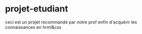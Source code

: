# projet-etudiant
ceci est un projet recommandé par notre prof enfin d'acquérir les connaissances en hrml&css
